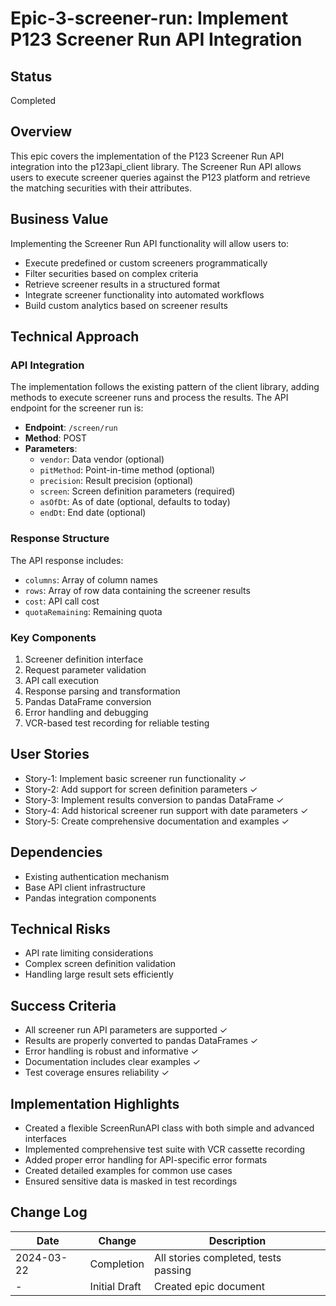 # Epic-3-screener-run: Implement P123 Screener Run API Integration

## Status
Completed

## Overview
This epic covers the implementation of the P123 Screener Run API integration into the p123api_client library. The Screener Run API allows users to execute screener queries against the P123 platform and retrieve the matching securities with their attributes.

## Business Value
Implementing the Screener Run API functionality will allow users to:
- Execute predefined or custom screeners programmatically
- Filter securities based on complex criteria
- Retrieve screener results in a structured format
- Integrate screener functionality into automated workflows
- Build custom analytics based on screener results

## Technical Approach

### API Integration
The implementation follows the existing pattern of the client library, adding methods to execute screener runs and process the results. The API endpoint for the screener run is:

- **Endpoint**: `/screen/run`
- **Method**: POST
- **Parameters**:
  - `vendor`: Data vendor (optional)
  - `pitMethod`: Point-in-time method (optional)
  - `precision`: Result precision (optional)
  - `screen`: Screen definition parameters (required)
  - `asOfDt`: As of date (optional, defaults to today)
  - `endDt`: End date (optional)

### Response Structure
The API response includes:
- `columns`: Array of column names
- `rows`: Array of row data containing the screener results
- `cost`: API call cost
- `quotaRemaining`: Remaining quota

### Key Components
1. Screener definition interface
2. Request parameter validation
3. API call execution
4. Response parsing and transformation
5. Pandas DataFrame conversion
6. Error handling and debugging
7. VCR-based test recording for reliable testing

## User Stories
- Story-1: Implement basic screener run functionality ✓
- Story-2: Add support for screen definition parameters ✓
- Story-3: Implement results conversion to pandas DataFrame ✓
- Story-4: Add historical screener run support with date parameters ✓
- Story-5: Create comprehensive documentation and examples ✓

## Dependencies
- Existing authentication mechanism
- Base API client infrastructure
- Pandas integration components

## Technical Risks
- API rate limiting considerations
- Complex screen definition validation
- Handling large result sets efficiently

## Success Criteria
- All screener run API parameters are supported ✓
- Results are properly converted to pandas DataFrames ✓
- Error handling is robust and informative ✓
- Documentation includes clear examples ✓
- Test coverage ensures reliability ✓

## Implementation Highlights
- Created a flexible ScreenRunAPI class with both simple and advanced interfaces
- Implemented comprehensive test suite with VCR cassette recording
- Added proper error handling for API-specific error formats
- Created detailed examples for common use cases
- Ensured sensitive data is masked in test recordings

## Change Log
| Date | Change | Description |
|------|--------|-------------|
| 2024-03-22 | Completion | All stories completed, tests passing |
| - | Initial Draft | Created epic document | 
